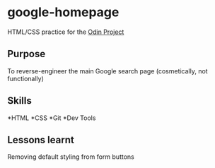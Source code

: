 # google-homepage
HTML/CSS practice for the [Odin Project](http://www.theodinproject.com/web-development-101/html-css)
## Purpose
To reverse-engineer the main Google search page (cosmetically, not functionally)
## Skills
*HTML
*CSS
*Git
*Dev Tools

## Lessons learnt
Removing default styling from form buttons

